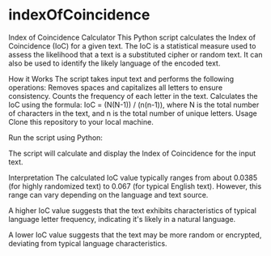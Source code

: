 # indexOfCoincidence

Index of Coincidence Calculator
This Python script calculates the Index of Coincidence (IoC) for a given text. The IoC is a statistical measure used to assess the likelihood that a text is a substituted cipher or random text. It can also be used to identify the likely language of the encoded text.

How it Works
The script takes input text and performs the following operations:
Removes spaces and capitalizes all letters to ensure consistency.
Counts the frequency of each letter in the text.
Calculates the IoC using the formula: IoC = (N(N-1)) / (n(n-1)), where N is the total number of characters in the text, and n is the total number of unique letters.
Usage
Clone this repository to your local machine.

Run the script using Python:


The script will calculate and display the Index of Coincidence for the input text.

Interpretation
The calculated IoC value typically ranges from about 0.0385 (for highly randomized text) to 0.067 (for typical English text). However, this range can vary depending on the language and text source.

A higher IoC value suggests that the text exhibits characteristics of typical language letter frequency, indicating it's likely in a natural language.

A lower IoC value suggests that the text may be more random or encrypted, deviating from typical language characteristics.
